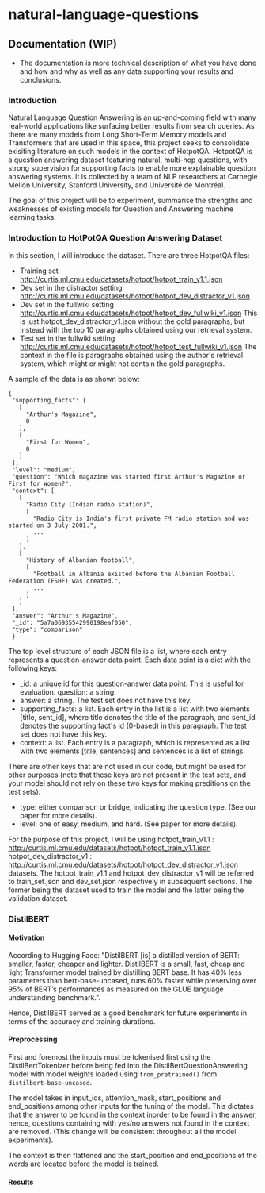 # natural-language-questions


## Documentation (WIP)
 - The documentation is more technical description of what you have done and how and why as well as any data supporting your results and conclusions.
 

 ### Introduction
 Natural Language Question Answering is an up-and-coming field with many real-world applications like surfacing better results from search queries. As there are many models from Long Short-Term Memory models and Transformers that are used in this space, this project seeks to consolidate exisiting literature on such models in the context of HotpotQA. HotpotQA is a question answering dataset featuring natural, multi-hop questions, with strong supervision for supporting facts to enable more explainable question answering systems. It is collected by a team of NLP researchers at Carnegie Mellon University, Stanford University, and Université de Montréal.

 The goal of this project will be to experiment, summarise the strengths and weaknesses of existing models for Question and Answering machine learning tasks. 

 ### Introduction to HotPotQA Question Answering Dataset
 In this section, I will introduce the dataset. There are three HotpotQA files:
 - Training set http://curtis.ml.cmu.edu/datasets/hotpot/hotpot_train_v1.1.json
 - Dev set in the distractor setting http://curtis.ml.cmu.edu/datasets/hotpot/hotpot_dev_distractor_v1.json
 - Dev set in the fullwiki setting http://curtis.ml.cmu.edu/datasets/hotpot/hotpot_dev_fullwiki_v1.json This is just hotpot_dev_distractor_v1.json without the gold paragraphs, but instead with the top 10 paragraphs obtained using our retrieval system.
 - Test set in the fullwiki setting http://curtis.ml.cmu.edu/datasets/hotpot/hotpot_test_fullwiki_v1.json The context in the file is paragraphs obtained using the author's retrieval system, which might or might not contain the gold paragraphs.

 A sample of the data is as shown below:
 ```
 {
  "supporting_facts": [
    [
      "Arthur's Magazine",
      0
    ],
    [
      "First for Women",
      0
    ]
  ],
  "level": "medium",
  "question": "Which magazine was started first Arthur's Magazine or First for Women?",
  "context": [
    [
      "Radio City (Indian radio station)",
      [
        "Radio City is India's first private FM radio station and was started on 3 July 2001.",
        ...
      ]
    ],
    [
      "History of Albanian football",
      [
        "Football in Albania existed before the Albanian Football Federation (FSHF) was created.",
        ...
      ]
    ]
  ],
  "answer": "Arthur's Magazine",
  "_id": "5a7a06935542990198eaf050",
  "type": "comparison"
  }
```

The top level structure of each JSON file is a list, where each entry represents a question-answer data point. Each data point is a dict with the following keys:

- _id: a unique id for this question-answer data point. This is useful for evaluation.
question: a string.
- answer: a string. The test set does not have this key.
- supporting_facts: a list. Each entry in the list is a list with two elements [title, sent_id], where title denotes the title of the paragraph, and sent_id denotes the supporting fact's id (0-based) in this paragraph. The test set does not have this key.
- context: a list. Each entry is a paragraph, which is represented as a list with two elements [title, sentences] and sentences is a list of strings.

There are other keys that are not used in our code, but might be used for other purposes (note that these keys are not present in the test sets, and your model should not rely on these two keys for making preditions on the test sets):

- type: either comparison or bridge, indicating the question type. (See our paper for more details).
- level: one of easy, medium, and hard. (See paper for more details).

For the purpose of this project, I will be using
hotpot_train_v1.1 : http://curtis.ml.cmu.edu/datasets/hotpot/hotpot_train_v1.1.json
hotpot_dev_distractor_v1 : http://curtis.ml.cmu.edu/datasets/hotpot/hotpot_dev_distractor_v1.json
datasets. The hotpot_train_v1.1 and hotpot_dev_distractor_v1 will be referred to train_set.json and dev_set.json respectively in subsequent sections. The former being the dataset used to train the model and the latter being the validation dataset.

 ### DistilBERT
 #### Motivation
 According to Hugging Face:
 "DistilBERT [is] a distilled version of BERT: smaller, faster, cheaper and lighter. DistilBERT is a small, fast, cheap and light Transformer model trained by distilling BERT base. It has 40% less parameters than bert-base-uncased, runs 60% faster while preserving over 95% of BERT’s performances as measured on the GLUE language understanding benchmark.".

 Hence, DistilBERT served as a good benchmark for future experiments in terms of the accuracy and training durations.
 
 #### Preprocessing
 First and foremost the inputs must be tokenised first using the DistilBertTokenizer before being fed into the
 DistilBertQuestionAnswering model with model weights loaded using `from_pretrained()` from `distilbert-base-uncased`.
 
 The model takes in input_ids, attention_mask, start_positions and end_positions among other inputs for the tuning of the model. This dictates that the answer to be found in the context inorder to be found in the answer, hence, questions containing with yes/no answers not found in the context are removed. (This change will be consistent throughout all the model experiments).
 
 The context is then flattened and the start_position and end_positions of the words are located before the model is
 trained.
 
 #### Results
 

 
 
 





